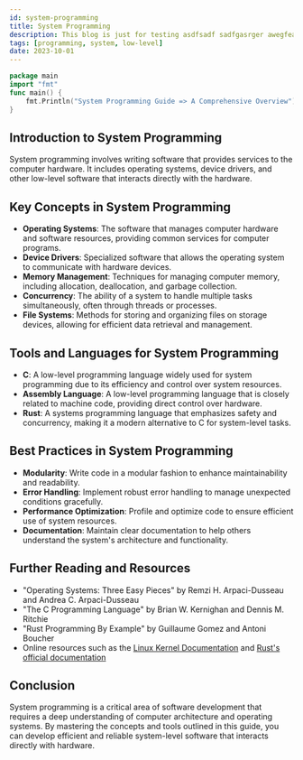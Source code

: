 ```yaml
---
id: system-programming
title: System Programming
description: This blog is just for testing asdfsadf sadfgasrger awegfearg awegaerb aergaew awegaewrg abbr ase rewe wefgwerg .
tags: [programming, system, low-level]
date: 2023-10-01
---
```


```go
package main
import "fmt"
func main() {
    fmt.Println("System Programming Guide => A Comprehensive Overview")
}
```

## Introduction to System Programming
System programming involves writing software that provides services to the computer hardware. It includes operating systems, device drivers, and other low-level software that interacts directly with the hardware.

## Key Concepts in System Programming
- **Operating Systems**: The software that manages computer hardware and software resources, providing common services for computer programs.
- **Device Drivers**: Specialized software that allows the operating system to communicate with hardware devices.
- **Memory Management**: Techniques for managing computer memory, including allocation, deallocation, and garbage collection.
- **Concurrency**: The ability of a system to handle multiple tasks simultaneously, often through threads or processes.
- **File Systems**: Methods for storing and organizing files on storage devices, allowing for efficient data retrieval and management.

## Tools and Languages for System Programming
- **C**: A low-level programming language widely used for system programming due to its efficiency and control over system resources.
- **Assembly Language**: A low-level programming language that is closely related to machine code, providing direct control over hardware.
- **Rust**: A systems programming language that emphasizes safety and concurrency, making it a modern alternative to C for system-level tasks.

## Best Practices in System Programming
- **Modularity**: Write code in a modular fashion to enhance maintainability and readability.
- **Error Handling**: Implement robust error handling to manage unexpected conditions gracefully.
- **Performance Optimization**: Profile and optimize code to ensure efficient use of system resources.
- **Documentation**: Maintain clear documentation to help others understand the system's architecture and functionality.

## Further Reading and Resources
- "Operating Systems: Three Easy Pieces" by Remzi H. Arpaci-Dusseau and Andrea C. Arpaci-Dusseau
- "The C Programming Language" by Brian W. Kernighan and Dennis M. Ritchie
- "Rust Programming By Example" by Guillaume Gomez and Antoni Boucher
- Online resources such as the [Linux Kernel Documentation](https://www.kernel.org/doc/html/latest/) and [Rust's official documentation](https://doc.rust-lang.org/book/)

## Conclusion
System programming is a critical area of software development that requires a deep understanding of computer architecture and operating systems. By mastering the concepts and tools outlined in this guide, you can develop efficient and reliable system-level software that interacts directly with hardware.

